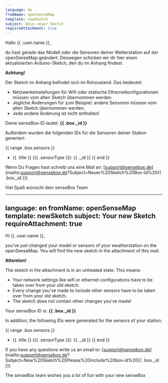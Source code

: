 ```yaml
---
language: de
fromName: openSenseMap
template: newSketch
subject: Dein neuer Sketch
requireAttachment: true
---
```


Hallo {{ .user.name }},

du hast gerade das Modell oder die Sensoren deiner Wetterstation auf der openSenseMap geändert. Deswegen schicken wir dir hier einen aktualisierten Arduino-Sketch, den du im Anhang findest.

**Achtung!**

Der Sketch im Anhang befindet sich im Rohzustand. Das bedeutet:

- Netzwerkeinstellungen für Wifi oder statische Ethernetkonfigurationen müssen vom alten Sketch übernommen werden.
- Jegliche Änderungen für zum Beispiel: andere Sensoren müssen vom alten Sketch übernommen werden.
- Jede andere Änderung ist nicht enthalten!

Deine senseBox-ID lautet: **{{ .box._id }}**

Außerdem wurden die folgenden IDs für die Sensoren deiner Station generiert:

{{ range .box.sensors }}
- {{ .title }} ({{ .sensorType }}): {{ ._id }}
{{ end }}

Wenn Du Fragen hast schreib uns eine Mail an: [support@sensebox.de](mailto:support@sensebox.de?Subject=Neuer%20Sketch%20Box-Id%20{{ .box._id }})

Viel Spaß wünscht dein senseBox Team

---
language: en
fromName: openSenseMap
template: newSketch
subject: Your new Sketch
requireAttachment: true
---

Hi {{ .user.name }},

you've just changed your model or sensors of your weatherstation on the openSenseMap. You will find the new sketch in the attachment of this mail.

**Attention!**

The sketch in the attachment is in an untreated state. This means:

- Your network settings like wifi or ethernet configurations have to be taken over from your old sketch.
- Every change you've made to include other sensors have to be taken over from your old sketch.
- The sketch does not contain other changes you've made!

Your senseBox ID is: **{{ .box._id }}**

In addition, the following IDs were generated for the sensors of your station:

{{ range .box.sensors }}
- {{ .title }} ({{ .sensorType }}): {{ ._id }}
{{ end }}

If you have any questions write us an email to: [support@sensebox.de](mailto:support@sensebox.de?Subject=New%20Sketch%20Please%20Include%20box-id%20{{ .box._id }})

The senseBox team wishes you a lot of fun with your new senseBox

